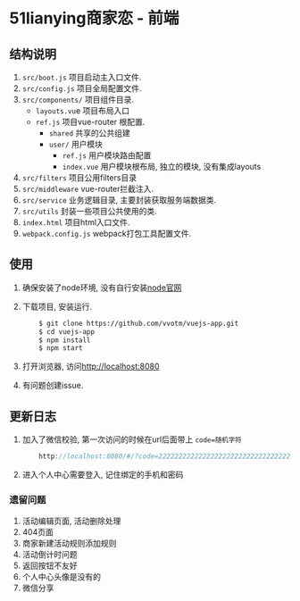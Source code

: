 # 51lianying商家恋 - 前端

## 结构说明

1. `src/boot.js` 项目启动主入口文件.
2. `src/config.js` 项目全局配置文件.
3. `src/components/` 项目组件目录.
    - `layouts.vu`e 项目布局入口
    - `ref.js`  项目vue-router 根配置.
        - `shared` 共享的公共组建
        - `user/` 用户模块
            - `ref.js` 用户模块路由配置
            - `index.vue` 用户模块根布局, 独立的模块, 没有集成layouts
4. `src/filters` 项目公用filters目录
5. `src/middleware` vue-router拦截注入.
6. `src/service` 业务逻辑目录, 主要封装获取服务端数据类.
7. `src/utils` 封装一些项目公共使用的类.
8. `index.html` 项目html入口文件.
9. `webpack.config.js` webpack打包工具配置文件.


## 使用

1. 确保安装了node环境, 没有自行安装[node官网](https://nodejs.org/en/)

2. 下载项目, 安装运行.

    ```bash
        $ git clone https://github.com/vvotm/vuejs-app.git
        $ cd vuejs-app
        $ npm install
        $ npm start
    ```

3. 打开浏览器, 访问[http://localhost:8080](http://localhost:8080)

4. 有问题创建issue.


## 更新日志

1. 加入了微信校验, 第一次访问的时候在url后面带上 `code=随机字符`

    ```javascript
        http://localhost:8080/#/?code=2222222222222222222222222222222222
    ```
2. 进入个人中心需要登入, 记住绑定的手机和密码

### 遗留问题

1. 活动编辑页面, 活动删除处理
2. 404页面
3. 商家新建活动规则添加规则
4. 活动倒计时问题
5. 返回按钮不友好
6. 个人中心头像是没有的
7. 微信分享

